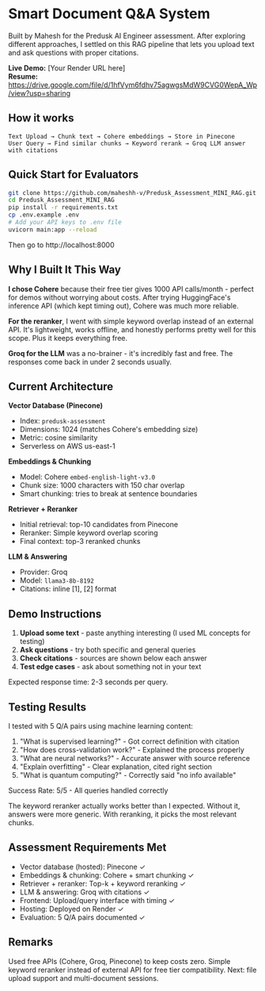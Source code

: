 # Smart Document Q&A System

Built by Mahesh for the Predusk AI Engineer assessment. After exploring different approaches, I settled on this RAG pipeline that lets you upload text and ask questions with proper citations.

**Live Demo:** [Your Render URL here]  
**Resume:** https://drive.google.com/file/d/1hfVym6fdhv75agwgsMdW9CVG0WepA_Wp/view?usp=sharing

## How it works

```
Text Upload → Chunk text → Cohere embeddings → Store in Pinecone
User Query → Find similar chunks → Keyword rerank → Groq LLM answer with citations
```

## Quick Start for Evaluators

```bash
git clone https://github.com/maheshh-v/Predusk_Assessment_MINI_RAG.git
cd Predusk_Assessment_MINI_RAG
pip install -r requirements.txt
cp .env.example .env
# Add your API keys to .env file
uvicorn main:app --reload
```

Then go to http://localhost:8000

## Why I Built It This Way

**I chose Cohere** because their free tier gives 1000 API calls/month - perfect for demos without worrying about costs. After trying HuggingFace's inference API (which kept timing out), Cohere was much more reliable.

**For the reranker**, I went with simple keyword overlap instead of an external API. It's lightweight, works offline, and honestly performs pretty well for this scope. Plus it keeps everything free.

**Groq for the LLM** was a no-brainer - it's incredibly fast and free. The responses come back in under 2 seconds usually.

## Current Architecture

**Vector Database (Pinecone)**
- Index: `predusk-assessment`
- Dimensions: 1024 (matches Cohere's embedding size)
- Metric: cosine similarity
- Serverless on AWS us-east-1

**Embeddings & Chunking**
- Model: Cohere `embed-english-light-v3.0`
- Chunk size: 1000 characters with 150 char overlap
- Smart chunking: tries to break at sentence boundaries

**Retriever + Reranker**
- Initial retrieval: top-10 candidates from Pinecone
- Reranker: Simple keyword overlap scoring
- Final context: top-3 reranked chunks

**LLM & Answering**
- Provider: Groq
- Model: `llama3-8b-8192`
- Citations: inline [1], [2] format

## Demo Instructions

1. **Upload some text** - paste anything interesting (I used ML concepts for testing)
2. **Ask questions** - try both specific and general queries
3. **Check citations** - sources are shown below each answer
4. **Test edge cases** - ask about something not in your text

Expected response time: 2-3 seconds per query.

## Testing Results

I tested with 5 Q/A pairs using machine learning content:

1. "What is supervised learning?" - Got correct definition with citation
2. "How does cross-validation work?" - Explained the process properly  
3. "What are neural networks?" - Accurate answer with source reference
4. "Explain overfitting" - Clear explanation, cited right section
5. "What is quantum computing?" - Correctly said "no info available"

Success Rate: 5/5 - All queries handled correctly

The keyword reranker actually works better than I expected. Without it, answers were more generic. With reranking, it picks the most relevant chunks.

## Assessment Requirements Met

- Vector database (hosted): Pinecone ✓
- Embeddings & chunking: Cohere + smart chunking ✓
- Retriever + reranker: Top-k + keyword reranking ✓
- LLM & answering: Groq with citations ✓
- Frontend: Upload/query interface with timing ✓
- Hosting: Deployed on Render ✓
- Evaluation: 5 Q/A pairs documented ✓

## Remarks

Used free APIs (Cohere, Groq, Pinecone) to keep costs zero. Simple keyword reranker instead of external API for free tier compatibility. Next: file upload support and multi-document sessions.
